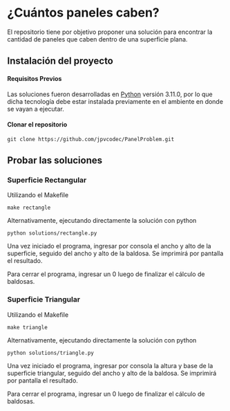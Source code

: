 # ¿Cuántos paneles caben?

El repositorio tiene por objetivo proponer una solución para encontrar la cantidad de paneles que caben dentro de una superficie plana.

## Instalación del proyecto

#### Requisitos Previos

Las soluciones fueron desarrolladas en [Python](https://docs.python.org/3/) versión 3.11.0, por lo que dicha tecnología debe estar instalada previamente en el ambiente en donde se vayan a ejecutar.

#### Clonar el repositorio

```
git clone https://github.com/jpvcodec/PanelProblem.git
```

## Probar las soluciones

### Superficie Rectangular

Utilizando el Makefile

```
make rectangle
```

Alternativamente, ejecutando directamente la solución con python

```
python solutions/rectangle.py
```

Una vez iniciado el programa, ingresar por consola el ancho y alto de la superficie, seguido del ancho y alto de la baldosa. Se imprimirá por pantalla el resultado.

Para cerrar el programa, ingresar un 0 luego de finalizar el cálculo de baldosas.

### Superficie Triangular

Utilizando el Makefile

```
make triangle
```

Alternativamente, ejecutando directamente la solución con python

```
python solutions/triangle.py
```

Una vez iniciado el programa, ingresar por consola la altura y base de la superficie triangular, seguido del ancho y alto de la baldosa. Se imprimirá por pantalla el resultado.

Para cerrar el programa, ingresar un 0 luego de finalizar el cálculo de baldosas.

